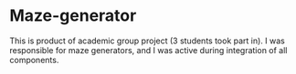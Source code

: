 # Maze-generator
This is product of academic group project (3 students took part in). I was responsible for maze generators, and I was active during integration of all components.

